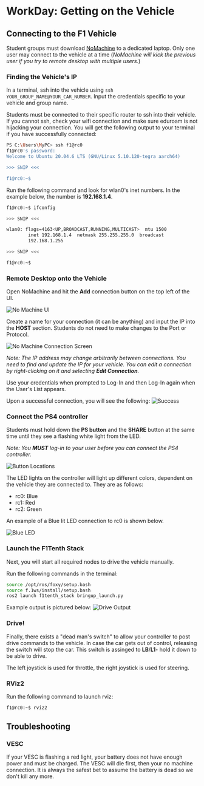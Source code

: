 # WorkDay: Getting on the Vehicle

## Connecting to the F1 Vehicle
Student groups must download [NoMachine](https://www.nomachine.com/) 
to a dedicated laptop. Only one user may connect to the vehicle at a time (*NoMachine will kick the previous user if you try to remote desktop with multiple users.*)

### Finding the Vehicle's IP 
In a terminal, ssh into the vehicle using ```ssh YOUR_GROUP_NAME@YOUR_CAR_NUMBER```. Input the credentials 
specific to your vehicle and group name.

<!--Private repo for groups share the credentials -->

Students must be connected to their specific router to ssh into their vehicle. If you cannot ssh, check your wifi connection and make sure eduroam is not hijacking your connection. You will get the following output to your terminal if you have successfully connected:

```bash
PS C:\Users\MyPC> ssh f1@rc0
f1@rc0's password:
Welcome to Ubuntu 20.04.6 LTS (GNU/Linux 5.10.120-tegra aarch64)

>>> SNIP <<<

f1@rc0:~$
```

Run the following command and look for wlan0's inet numbers. In the example below, the number is **192.168.1.4**.

<!--Should check if we can make ip static-->
```bash
f1@rc0:~$ ifconfig

>>> SNIP <<<

wlan0: flags=4163<UP,BROADCAST,RUNNING,MULTICAST>  mtu 1500
        inet 192.168.1.4  netmask 255.255.255.0  broadcast 
        192.168.1.255

>>> SNIP <<<

f1@rc0:~$
```
### Remote Desktop onto the Vehicle
Open NoMachine and hit the **Add** connection button on the top left of the UI.

![No Machine UI](img/Add_No_Machine.png)

Create a name for your connection (it can be anything) and input the IP into the **HOST** section. Students do not need to make changes to the Port or Protocol.

![No Machine Connection Screen](img/No_Machine_Input.png)

*Note: The IP address may change arbitrarily between connections. You need 
to find and update the IP for your vehicle. You can edit a connection by right-clicking on it and selecting **Edit Connection**.*

Use your credentials when prompted to Log-In and then Log-In again when the User's List appears.

Upon a successful connection, you will see the following:
![Success](img/no_machine_car_view.png)

### Connect the PS4 controller

Students must hold down the **PS button** and the **SHARE** button at the same time until they see a flashing white light from the LED. 

*Note: You **MUST** log-in to your user before you can connect the PS4 controller.*

![Button Locations](img/PS_Share.JPG)

The LED lights on the controller will light up different colors, dependent on the vehicle they are connected to. They are as follows:

- rc0: Blue
- rc1: Red
- rc2: Green

An example of a Blue lit LED connection to rc0 is shown below.

![Blue LED](img/LED-Blue.jpg)

### Launch the F1Tenth Stack 

Next, you will start all required nodes to drive the vehicle manually. 

Run the following commands in the terminal:
```bash
source /opt/ros/foxy/setup.bash
source f.1ws/install/setup.bash
ros2 launch f1tenth_stack bringup_launch.py
```

Example output is pictured below:
![Drive Output](img/istr_to_car_run_f.1.png)

### Drive!

Finally, there exists a "dead man's switch" to allow your controller to post drive commands to the vehicle. In case the car gets out of control, releasing the switch will stop the car. This switch is assinged to **LB**/**L1**- hold it down to be able to drive.

The left joystick is used for throttle, the right joystick is used for steering.
 

### RViz2

Run the following command to launch rviz:
```bash
f1@rc0:~$ rviz2
```


## Troubleshooting

### VESC
If your VESC is flashing a red light, your battery does not have enough power and must be charged. The VESC will die first, then your no machine connection. It is always the safest bet to assume the battery is dead so we don't kill any more.
<!--## RBT on Vehicle

![Car Transformations](img/transformlaser.PNG)-->